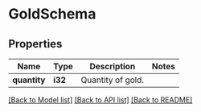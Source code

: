 # GoldSchema

## Properties

Name | Type | Description | Notes
------------ | ------------- | ------------- | -------------
**quantity** | **i32** | Quantity of gold. | 

[[Back to Model list]](../README.md#documentation-for-models) [[Back to API list]](../README.md#documentation-for-api-endpoints) [[Back to README]](../README.md)


